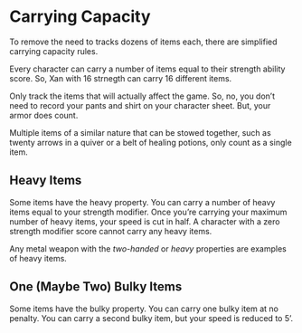 # Carrying Capacity

To remove the need to tracks dozens of items each, there are simplified carrying capacity rules. 

Every character can carry a number of items equal to their strength ability score. So, Xan with 16 strnegth can carry 16 different items.

Only track the items that will actually affect the game. So, no, you don’t need to record your pants and shirt on your character sheet. But, your armor does count.

Multiple items of a similar nature that can be stowed together, such as twenty arrows in a quiver or a belt of healing potions, only count as a single item.

## Heavy Items

Some items have the heavy property. You can carry a number of heavy items equal to your strength modifier. Once you’re carrying your maximum number of heavy items, your speed is cut in half. A character with a zero strength modifier score cannot carry any heavy items.

Any metal weapon with the *two-handed* or *heavy* properties are examples of heavy items.

## One (Maybe Two) Bulky Items

Some items have the bulky property. You can carry one bulky item at no penalty. You can carry a second bulky item, but your speed is reduced to 5’.
